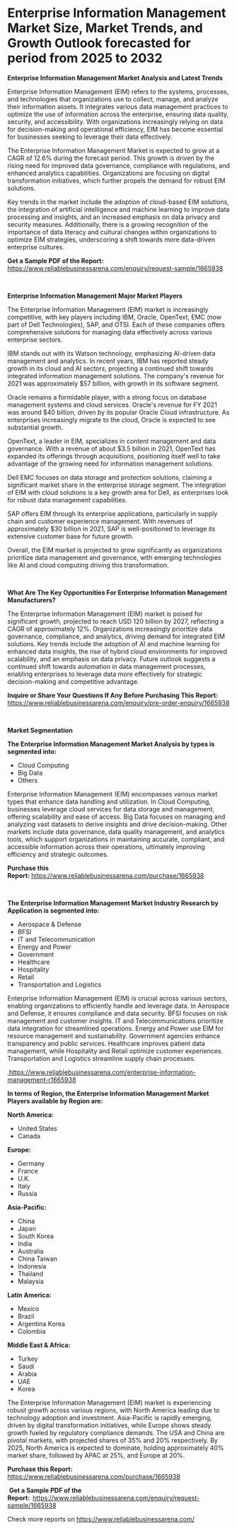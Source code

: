 <p><h1>Enterprise Information Management Market Size, Market Trends, and Growth Outlook forecasted for period from 2025 to 2032</h1></p><p><strong>Enterprise Information Management Market Analysis and Latest Trends</strong></p>
<p><p>Enterprise Information Management (EIM) refers to the systems, processes, and technologies that organizations use to collect, manage, and analyze their information assets. It integrates various data management practices to optimize the use of information across the enterprise, ensuring data quality, security, and accessibility. With organizations increasingly relying on data for decision-making and operational efficiency, EIM has become essential for businesses seeking to leverage their data effectively.</p><p>The Enterprise Information Management Market is expected to grow at a CAGR of 12.6% during the forecast period. This growth is driven by the rising need for improved data governance, compliance with regulations, and enhanced analytics capabilities. Organizations are focusing on digital transformation initiatives, which further propels the demand for robust EIM solutions. </p><p>Key trends in the market include the adoption of cloud-based EIM solutions, the integration of artificial intelligence and machine learning to improve data processing and insights, and an increased emphasis on data privacy and security measures. Additionally, there is a growing recognition of the importance of data literacy and cultural changes within organizations to optimize EIM strategies, underscoring a shift towards more data-driven enterprise cultures.</p></p>
<p><strong>Get a Sample PDF of the Report:&nbsp;</strong> <a href="https://www.reliablebusinessarena.com/enquiry/request-sample/1665938?utm_campaign=2639&utm_medium=2&utm_source=Github&utm_content=ia&utm_term=08042025&utm_id=enterprise-information-management">https://www.reliablebusinessarena.com/enquiry/request-sample/1665938</a></p>
<p>&nbsp;</p>
<p><strong>Enterprise Information Management Major Market Players</strong></p>
<p><p>The Enterprise Information Management (EIM) market is increasingly competitive, with key players including IBM, Oracle, OpenText, EMC (now part of Dell Technologies), SAP, and OTSI. Each of these companies offers comprehensive solutions for managing data effectively across various enterprise sectors.</p><p>IBM stands out with its Watson technology, emphasizing AI-driven data management and analytics. In recent years, IBM has reported steady growth in its cloud and AI sectors, projecting a continued shift towards integrated information management solutions. The company's revenue for 2021 was approximately $57 billion, with growth in its software segment.</p><p>Oracle remains a formidable player, with a strong focus on database management systems and cloud services. Oracle's revenue for FY 2021 was around $40 billion, driven by its popular Oracle Cloud infrastructure. As enterprises increasingly migrate to the cloud, Oracle is expected to see substantial growth.</p><p>OpenText, a leader in EIM, specializes in content management and data governance. With a revenue of about $3.5 billion in 2021, OpenText has expanded its offerings through acquisitions, positioning itself well to take advantage of the growing need for information management solutions.</p><p>Dell EMC focuses on data storage and protection solutions, claiming a significant market share in the enterprise storage segment. The integration of EIM with cloud solutions is a key growth area for Dell, as enterprises look for robust data management capabilities.</p><p>SAP offers EIM through its enterprise applications, particularly in supply chain and customer experience management. With revenues of approximately $30 billion in 2021, SAP is well-positioned to leverage its extensive customer base for future growth.</p><p>Overall, the EIM market is projected to grow significantly as organizations prioritize data management and governance, with emerging technologies like AI and cloud computing driving this transformation.</p></p>
<p>&nbsp;</p>
<p><strong>What Are The Key Opportunities For Enterprise Information Management Manufacturers?</strong></p>
<p><p>The Enterprise Information Management (EIM) market is poised for significant growth, projected to reach USD 120 billion by 2027, reflecting a CAGR of approximately 12%. Organizations increasingly prioritize data governance, compliance, and analytics, driving demand for integrated EIM solutions. Key trends include the adoption of AI and machine learning for enhanced data insights, the rise of hybrid cloud environments for improved scalability, and an emphasis on data privacy. Future outlook suggests a continued shift towards automation in data management processes, enabling enterprises to leverage data more effectively for strategic decision-making and competitive advantage.</p></p>
<p><strong>Inquire or Share Your Questions If Any Before Purchasing This Report:</strong> <a href="https://www.reliablebusinessarena.com/enquiry/pre-order-enquiry/1665938?utm_campaign=2639&utm_medium=2&utm_source=Github&utm_content=ia&utm_term=08042025&utm_id=enterprise-information-management">https://www.reliablebusinessarena.com/enquiry/pre-order-enquiry/1665938</a></p>
<p>&nbsp;</p>
<p><strong>Market Segmentation</strong></p>
<p><strong>The Enterprise Information Management Market Analysis by types is segmented into:</strong></p>
<p><ul><li>Cloud Computing</li><li>Big Data</li><li>Others</li></ul></p>
<p><p>Enterprise Information Management (EIM) encompasses various market types that enhance data handling and utilization. In Cloud Computing, businesses leverage cloud services for data storage and management, offering scalability and ease of access. Big Data focuses on managing and analyzing vast datasets to derive insights and drive decision-making. Other markets include data governance, data quality management, and analytics tools, which support organizations in maintaining accurate, compliant, and accessible information across their operations, ultimately improving efficiency and strategic outcomes.</p></p>
<p><strong>Purchase this Report:&nbsp;</strong><a href="https://www.reliablebusinessarena.com/purchase/1665938?utm_campaign=2639&utm_medium=2&utm_source=Github&utm_content=ia&utm_term=08042025&utm_id=enterprise-information-management">https://www.reliablebusinessarena.com/purchase/1665938</a></p>
<p>&nbsp;</p>
<p><strong>The Enterprise Information Management Market Industry Research by Application is segmented into:</strong></p>
<p><ul><li>Aerospace & Defense</li><li>BFSI</li><li>IT and Telecommunication</li><li>Energy and Power</li><li>Government</li><li>Healthcare</li><li>Hospitality</li><li>Retail</li><li>Transportation and Logistics</li></ul></p>
<p><p>Enterprise Information Management (EIM) is crucial across various sectors, enabling organizations to efficiently handle and leverage data. In Aerospace and Defense, it ensures compliance and data security. BFSI focuses on risk management and customer insights. IT and Telecommunications prioritize data integration for streamlined operations. Energy and Power use EIM for resource management and sustainability. Government agencies enhance transparency and public services. Healthcare improves patient data management, while Hospitality and Retail optimize customer experiences. Transportation and Logistics streamline supply chain processes.</p></p>
<p><a href="https://www.reliablebusinessarena.com/enterprise-information-management-r1665938?utm_campaign=2639&utm_medium=2&utm_source=Github&utm_content=ia&utm_term=08042025&utm_id=enterprise-information-management">&nbsp;https://www.reliablebusinessarena.com/enterprise-information-management-r1665938</a></p>
<p><strong>In terms of Region, the Enterprise Information Management Market Players available by Region are:</strong></p>
<p>
    <p> <strong> North America: </strong>
        <ul>
            <li>United States</li>
            <li>Canada</li>
        </ul>
        </p> 
    <p> <strong> Europe: </strong>
        <ul>
            <li>Germany</li>
            <li>France</li>
            <li>U.K.</li>
            <li>Italy</li>
            <li>Russia</li>
        </ul>
        </p> 
    <p> <strong> Asia-Pacific: </strong>
        <ul>
            <li>China</li>
            <li>Japan</li>
            <li>South Korea</li>
            <li>India</li>
            <li>Australia</li>
            <li>China Taiwan</li>
            <li>Indonesia</li>
            <li>Thailand</li>
            <li>Malaysia</li>
        </ul>
        </p> 
    <p> <strong> Latin America: </strong>
        <ul>
            <li>Mexico</li>
            <li>Brazil</li>
            <li>Argentina Korea</li>
            <li>Colombia</li>
        </ul>
        </p> 
    <p> <strong> Middle East & Africa: </strong>
        <ul>
            <li>Turkey</li>
            <li>Saudi</li>
            <li>Arabia</li>
            <li>UAE</li>
            <li>Korea</li>
        </ul>
    </p>
    </p>
<p><p>The Enterprise Information Management (EIM) market is experiencing robust growth across various regions, with North America leading due to technology adoption and investment. Asia-Pacific is rapidly emerging, driven by digital transformation initiatives, while Europe shows steady growth fueled by regulatory compliance demands. The USA and China are pivotal markets, with projected shares of 35% and 20% respectively. By 2025, North America is expected to dominate, holding approximately 40% market share, followed by APAC at 25%, and Europe at 20%.</p></p>
<p><strong>Purchase this Report: </strong><a href="https://www.reliablebusinessarena.com/purchase/1665938?utm_campaign=2639&utm_medium=2&utm_source=Github&utm_content=ia&utm_term=08042025&utm_id=enterprise-information-management">https://www.reliablebusinessarena.com/purchase/1665938</a></p>
<p>&nbsp;<strong>Get a Sample PDF of the Report:&nbsp;&nbsp;</strong><a href="https://www.reliablebusinessarena.com/enquiry/request-sample/1665938?utm_campaign=2639&utm_medium=2&utm_source=Github&utm_content=ia&utm_term=08042025&utm_id=enterprise-information-management">https://www.reliablebusinessarena.com/enquiry/request-sample/1665938</a></p>
<p><strong></strong></p>
<p>Check more reports on <a href="https://www.reliablebusinessarena.com/?utm_campaign=2639&utm_medium=2&utm_source=Github&utm_content=ia&utm_term=08042025&utm_id=enterprise-information-management">https://www.reliablebusinessarena.com/</a></p>